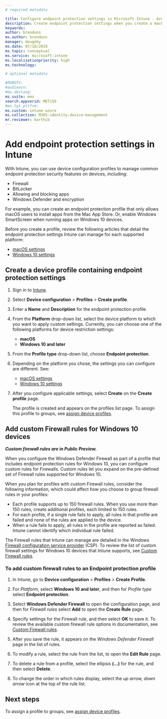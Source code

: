 ```yaml
---
# required metadata

title: Configure endpoint protection settings in Microsoft Intune - Azure | Microsoft Docs
description: Create endpoint protection settings when you create a macOS or Windows 10 device profile in Microsoft Intune.
keywords:
author: brenduns
ms.author: brenduns
manager: dougeby
ms.date: 07/18/2019
ms.topic: conceptual
ms.service: microsoft-intune
ms.localizationpriority: high
ms.technology:

# optional metadata

#ROBOTS:
#audience:
#ms.devlang:
ms.suite: ems
search.appverid: MET150
#ms.tgt_pltfrm:
ms.custom: intune-azure
ms.collection: M365-identity-device-management
mr.reviewer: karthib
---
```

# Add endpoint protection settings in Intune  

With Intune, you can use device configuration profiles to manage common endpoint protection security features on devices, including:  
- Firewall   
- BitLocker  
- Allowing and blocking apps  
- Windows Defender and encryption  

For example, you can create an endpoint protection profile that only allows macOS users to install apps from the Mac App Store. Or, enable Windows SmartScreen when running apps on Windows 10 devices.  

Before you create a profile, review the following articles that detail the endpoint protection settings Intune can manage for each supported platform:  
   - [macOS settings](endpoint-protection-macos.md)  
   - [Windows 10 settings](endpoint-protection-windows-10.md)  

## Create a device profile containing endpoint protection settings  

1. Sign in to [Intune](https://go.microsoft.com/fwlink/?linkid=2090973).  
3. Select **Device configuration** > **Profiles** > **Create profile**.  
4. Enter a **Name** and **Description** for the endpoint protection profile.  
5. From the **Platform** drop-down list, select the device platform to which you want to apply custom settings. Currently, you can choose one of the following platforms for device restriction settings:  
   - **macOS**  
   - **Windows 10 and later**  
6. From the **Profile type** drop-down list, choose **Endpoint protection**.  
7. Depending on the platform you chose, the settings you can configure are different. See:  
   - [macOS settings](endpoint-protection-macos.md)  
   - [Windows 10 settings](endpoint-protection-windows-10.md)  

8. After you configure applicable settings, select **Create** on the **Create profile** page.  

   The profile is created and appears on the profiles list page. To assign this profile to groups, see [assign device profiles](device-profile-assign.md).  

## Add custom Firewall rules for Windows 10 devices  
***Custom firewall rules are in Public Preview.***  

When you configure the Windows Defender Firewall as part of a profile that includes endpoint protection rules for Windows 10, you can configure custom rules for Firewalls. Custom rules let you expand on the pre-defined set of Firewall rules supported for Windows 10.  

When you plan for profiles with custom Firewall rules, consider the following information, which could affect how you choose to group firewall rules in your profiles:  
- Each profile supports up to 150 firewall rules. When you use more than 150 rules, create additional profiles, each limited to 150 rules.  
- For each profile, if a single rule fails to apply, all rules in that profile are failed and none of the rules are applied to the device.  
- When a rule fails to apply, all rules in the profile are reported as failed. Intune cannot identify which individual rule failed.  

The Firewall rules that Intune can manage are detailed in the Windows [Firewall configuration service provider]( https://docs.microsoft.com/windows/client-management/mdm/firewall-csp) (CSP). To review the list of custom firewall settings for Windows 10 devices that Intune supports, see [Custom Firewall rules](endpoint-protection-windows-10.md#custom-firewall-rules).  

### To add custom firewall rules to an Endpoint protection profile  

1. In Intune, go to **Device configuration** > **Profiles** > **Create Profile**.  

2. For *Platform*, select **Windows 10 and later**, and then for *Profile type* select **Endpoint protection**.  

3. Select **Windows Defender Firewall** to open the configuration page, and then for *Firewall rules* select **Add** to open the **Create Rule** page.  

4. Specify settings for the Firewall rule, and then select **OK** to save it. To review the available custom firewall rule options in documentation, see [Custom Firewall rules](endpoint-protection-windows-10.md#custom-firewall-rules).  

5. After you save the rule, it appears on the *Windows Defender Firewall* page in the list of rules.  

6. To modify a rule, select the rule from the list, to open the **Edit Rule** page.  

7. To delete a rule from a profile, select the ellipsis **(…)** for the rule, and then select **Delete**.  

8. To change the order in which rules display, select the *up arrow, down arrow* icon at the top of the rule list.  


## Next steps  

To assign a profile to groups, see [assign device profiles](device-profile-assign.md).  
